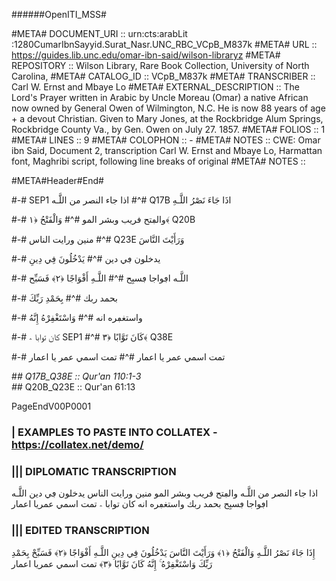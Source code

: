 ######OpenITI_MSS# 

#META# DOCUMENT_URI	:: urn:cts:arabLit  :1280CumarIbnSayyid.Surat_Nasr.UNC_RBC_VCpB_M837k
#META# URL	:: https://guides.lib.unc.edu/omar-ibn-said/wilson-libraryz
#META# REPOSITORY	:: Wilson Library, Rare Book Collection, University of North Carolina, 
#META# CATALOG_ID	:: VCpB_M837k
#META# TRANSCRIBER	:: Carl W. Ernst and Mbaye Lo
#META# EXTERNAL_DESCRIPTION	:: The Lord's Prayer written in Arabic by Uncle  Moreau (Omar) a native  African now owned by General Owen of Wilmington, N.C. He is now  88 years of age + a devout Christian. Given to Mary Jones, at the Rockbridge Alum Springs, Rockbridge County Va., by Gen. Owen on July 27. 1857.
#META# FOLIOS	:: 1
#META# LINES	:: 9
#META# COLOPHON	:: -
#META# NOTES		:: CWE: Omar ibn Said, Document 2, transcription Carl W. Ernst and Mbaye Lo, Harmattan font, Maghribi script, following line breaks of original
#META# NOTES		::

#META#Header#End#

#-# SEP1 اذا جاء النصر من اللَّـه
#^# Q17B اذَا جَاءَ نَصْرُ اللَّـهِ
	
#-# والڢتح ڧريب وبشر المو
#^# وَالْفَتْحُ ﴿١﴾ Q20B 
	
#-# منين  ورايت الناس
#^# Q23E وَرَأَيْتَ النَّاسَ
	
#-# يدخلون ڢي دين
#^# يَدْخُلُونَ فِي دِينِ
	
#-# اللَّـه اڢواجا ڢسبِح
#^# اللَّـهِ أَفْوَاجًا ﴿٢﴾ فَسَبِّح
	
#-# بحمد ربك
#^# بِحَمْدِ رَبِّكَ
	
#-# واستغڢره انه
#^# وَاسْتَغْفِرْهُ إِنَّهُ
	
#-# كان توابا ؞ SEP1
#^# كَانَ تَوَّابًا ﴿٣﴾ Q38E
	
#-# تمت اسمي عمر يا اعمار
#^# تمت اسمي عمر يا اعمار
	
#*#  Q17B_Q38E :: Qur'an 110:1-3	
#*#  Q20B_Q23E :: Qur'an 61:13 
	
	


PageEndV00P0001


### | EXAMPLES TO PASTE INTO COLLATEX - https://collatex.net/demo/

### ||| DIPLOMATIC TRANSCRIPTION

اذا جاء النصر من اللَّـه 
والڢتح ڧريب وبشر المو
منين  ورايت الناس
يدخلون ڢي دين 
اللَّـه اڢواجا ڢسبِح 
بحمد ربك 
واستغڢره انه
كان توابا ؞
تمت اسمي عمريا اعمار


### ||| EDITED TRANSCRIPTION

إِذَا جَاءَ نَصْرُ اللَّـهِ 
وَالْفَتْحُ ﴿١﴾ 
وَرَأَيْتَ النَّاسَ 
يَدْخُلُونَ فِي دِينِ 
اللَّـهِ أَفْوَاجًا ﴿٢﴾ فَسَبِّحْ 
بِحَمْدِ رَبِّكَ 
وَاسْتَغْفِرْهُ ۚ إِنَّهُ 
كَانَ تَوَّابًا ﴿٣﴾
تمت اسمي عمريا اعمار

